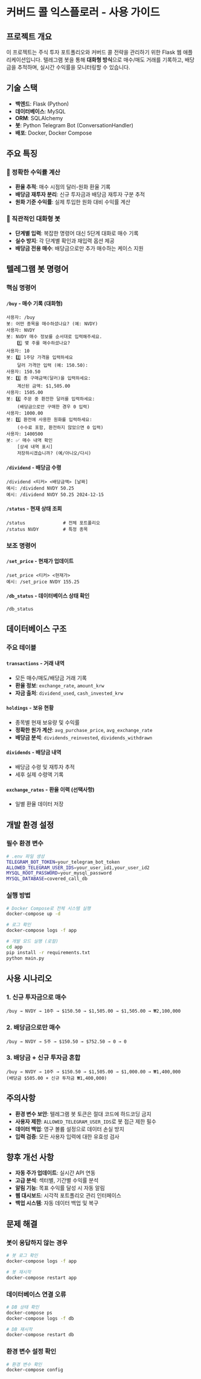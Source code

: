 # 커버드 콜 익스플로러 - 사용 가이드

## 프로젝트 개요

이 프로젝트는 주식 투자 포트폴리오와 커버드 콜 전략을 관리하기 위한 Flask 웹 애플리케이션입니다. 텔레그램 봇을 통해 **대화형 방식**으로 매수/매도 거래를 기록하고, 배당금을 추적하며, 실시간 수익률을 모니터링할 수 있습니다.

## 기술 스택

- **백엔드**: Flask (Python)
- **데이터베이스**: MySQL
- **ORM**: SQLAlchemy
- **봇**: Python Telegram Bot (ConversationHandler)
- **배포**: Docker, Docker Compose

## 주요 특징

### 🎯 정확한 수익률 계산
- **환율 추적**: 매수 시점의 달러-원화 환율 기록
- **배당금 재투자 분리**: 신규 투자금과 배당금 재투자 구분 추적
- **원화 기준 수익률**: 실제 투입한 원화 대비 수익률 계산

### 💬 직관적인 대화형 봇
- **단계별 입력**: 복잡한 명령어 대신 5단계 대화로 매수 기록
- **실수 방지**: 각 단계별 확인과 재입력 옵션 제공
- **배당금 전용 매수**: 배당금으로만 추가 매수하는 케이스 지원

## 텔레그램 봇 명령어

### 핵심 명령어

#### `/buy` - 매수 기록 (대화형)
```
사용자: /buy
봇: 어떤 종목을 매수하셨나요? (예: NVDY)
사용자: NVDY
봇: NVDY 매수 정보를 순서대로 입력해주세요.
    1️⃣ 몇 주를 매수하셨나요?
사용자: 10
봇: 2️⃣ 1주당 가격을 입력하세요
    달러 가격만 입력 (예: 150.50):
사용자: 150.50
봇: 3️⃣ 총 구매금액(달러)을 입력하세요:
    계산된 금액: $1,505.00
사용자: 1505.00
봇: 4️⃣ 주문 중 환전한 달러를 입력하세요:
    (배당금으로만 구매한 경우 0 입력)
사용자: 1000.00
봇: 5️⃣ 환전에 사용한 원화를 입력하세요:
    (수수료 포함, 환전하지 않았으면 0 입력)
사용자: 1400500
봇: ✅ 매수 내역 확인
    [상세 내역 표시]
    저장하시겠습니까? (예/아니오/다시)
```

#### `/dividend` - 배당금 수령
```
/dividend <티커> <배당금액> [날짜]
예시: /dividend NVDY 50.25
예시: /dividend NVDY 50.25 2024-12-15
```

#### `/status` - 현재 상태 조회
```
/status              # 전체 포트폴리오
/status NVDY         # 특정 종목
```

### 보조 명령어

#### `/set_price` - 현재가 업데이트
```
/set_price <티커> <현재가>
예시: /set_price NVDY 155.25
```

#### `/db_status` - 데이터베이스 상태 확인
```
/db_status
```

## 데이터베이스 구조

### 주요 테이블

#### `transactions` - 거래 내역
- 모든 매수/매도/배당금 거래 기록
- **환율 정보**: `exchange_rate`, `amount_krw`
- **자금 출처**: `dividend_used`, `cash_invested_krw`

#### `holdings` - 보유 현황
- 종목별 현재 보유량 및 수익률
- **정확한 원가 계산**: `avg_purchase_price`, `avg_exchange_rate`
- **배당금 분석**: `dividends_reinvested`, `dividends_withdrawn`

#### `dividends` - 배당금 내역
- 배당금 수령 및 재투자 추적
- 세후 실제 수령액 기록

#### `exchange_rates` - 환율 이력 (선택사항)
- 일별 환율 데이터 저장

## 개발 환경 설정

### 필수 환경 변수

```bash
# .env 파일 생성
TELEGRAM_BOT_TOKEN=your_telegram_bot_token
ALLOWED_TELEGRAM_USER_IDS=your_user_id1,your_user_id2
MYSQL_ROOT_PASSWORD=your_mysql_password
MYSQL_DATABASE=covered_call_db
```

### 실행 방법

```bash
# Docker Compose로 전체 시스템 실행
docker-compose up -d

# 로그 확인
docker-compose logs -f app

# 개발 모드 실행 (로컬)
cd app
pip install -r requirements.txt
python main.py
```

## 사용 시나리오

### 1. 신규 투자금으로 매수
```
/buy → NVDY → 10주 → $150.50 → $1,505.00 → $1,505.00 → ₩2,100,000
```

### 2. 배당금으로만 매수
```
/buy → NVDY → 5주 → $150.50 → $752.50 → 0 → 0
```

### 3. 배당금 + 신규 투자금 혼합
```
/buy → NVDY → 10주 → $150.50 → $1,505.00 → $1,000.00 → ₩1,400,000
(배당금 $505.00 + 신규 투자금 ₩1,400,000)
```

## 주의사항

- **환경 변수 보안**: 텔레그램 봇 토큰은 절대 코드에 하드코딩 금지
- **사용자 제한**: `ALLOWED_TELEGRAM_USER_IDS`로 봇 접근 제한 필수
- **데이터 백업**: 영구 볼륨 설정으로 데이터 손실 방지
- **입력 검증**: 모든 사용자 입력에 대한 유효성 검사

## 향후 개선 사항

- **자동 주가 업데이트**: 실시간 API 연동
- **고급 분석**: 섹터별, 기간별 수익률 분석
- **알림 기능**: 목표 수익률 달성 시 자동 알림
- **웹 대시보드**: 시각적 포트폴리오 관리 인터페이스
- **백업 시스템**: 자동 데이터 백업 및 복구

## 문제 해결

### 봇이 응답하지 않는 경우
```bash
# 봇 로그 확인
docker-compose logs -f app

# 봇 재시작
docker-compose restart app
```

### 데이터베이스 연결 오류
```bash
# DB 상태 확인
docker-compose ps
docker-compose logs -f db

# DB 재시작
docker-compose restart db
```

### 환경 변수 설정 확인
```bash
# 환경 변수 확인
docker-compose config
```